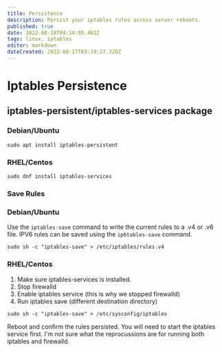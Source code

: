 ```yaml
---
title: Persistence
description: Persist your iptables rules across server reboots.
published: true
date: 2022-08-18T04:14:05.461Z
tags: linux, iptables
editor: markdown
dateCreated: 2022-08-17T03:19:27.320Z
---
```


# Iptables Persistence

## iptables-persistent/iptables-services package

### Debian/Ubuntu

```
sudo apt install iptables-persistent
```

### RHEL/Centos

```
sudo dnf install iptables-services
```

### Save Rules

### Debian/Ubuntu

Use the `iptables-save` command to write the current rules to a .v4 or .v6 file. IPV6 rules can be saved using the `ip6tables-save` command.

```
sudo sh -c "iptables-save" > /etc/iptables/rules.v4
```

### RHEL/Centos

1. Make sure iptables-services is installed. 
2. Stop firewalld
3. Enable iptables service (this is why we stopped firewalld)
4. Run iptables save (different destination directory)

```
sudo sh -c "iptables-save" > /etc/sysconfig/iptables
```

Reboot and confirm the rules persisted. You will need to start the iptables service first. I'm not sure what the reprocussions are for running both iptables and firewalld. 